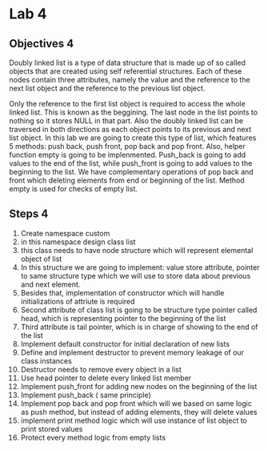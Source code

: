 # Lab 4

## Objectives 4

Doubly linked list is a type of data structure that is made up of so called objects that are created using self referential structures. Each of these nodes contain three attributes, namely the value and the reference to the next list object and the reference to the previous list object.

Only the reference to the first list object is required to access the whole linked list. This is known as the beggining. The last node in the list points to nothing so it stores NULL in that part. Also the doubly linked list can be traversed in both directions as each object points to its previous and next list object.
In this lab we are going to create this type of list, which features 5 methods: push back, push front, pop back and pop front. Also, helper function empty is going to be implenmented. Push_back is going to add values to the end of the list, while push_front is going to add values to the beginning to the list. We have complementary operations of pop back and front which deleting elements from end or beginning of the list. Method empty is used for checks of empty list.

## Steps 4

1. Create namespace custom
1. in this namespace design class list
1. this class needs to have node structure which will represent elemental object of list
1. In this structure we are going to implement: value store attribute, pointer to same structure type which we will use to store data about previous and next element. 
1. Besides that, implementation of constructor which will handle initializations of attriute is required
1. Second attribute of class list is going to be structure type pointer called head, which is representing pointer to the beginning of the list
1. Third attribute is tail pointer, which is in charge of showing to the end of the list
1. Implement default constructor for initial declaration of new lists
1. Define and implement destructor to prevent memory leakage of our class instances
1. Destructor needs to remove every object in a list
1. Use head pointer to delete every linked list member
1. Implement push_front for adding new nodes on the beginning of the list
1. Implement push_back ( same principle)
1. Implement pop back and pop front which will we based on same logic as push method, but instead of adding elements, they will delete values
1. implement print method logic which will use instance of list object to print stored values
1. Protect every method logic from empty lists
